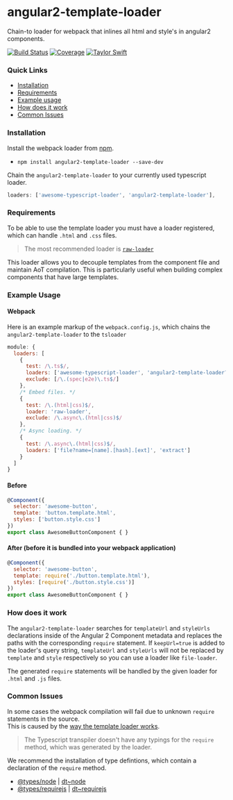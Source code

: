 # angular2-template-loader
Chain-to loader for webpack that inlines all html and style's in angular2 components.

[![Build Status](https://travis-ci.org/TheLarkInn/angular2-template-loader.svg?branch=master)](https://travis-ci.org/TheLarkInn/angular2-template-loader)
[![Coverage](https://codecov.io/gh/TheLarkInn/angular2-template-loader/branch/master/graph/badge.svg)](https://codecov.io/gh/TheLarkInn/angular2-template-loader)
[![Taylor Swift](https://img.shields.io/badge/secured%20by-taylor%20swift-brightgreen.svg)](https://twitter.com/SwiftOnSecurity)

### Quick Links
- [Installation](#installation)
- [Requirements](#requirements)
- [Example usage](#example-usage)
- [How does it work](#how-does-it-work)
- [Common Issues](#common-issues)

### Installation
Install the webpack loader from [npm](https://www.npmjs.com/package/angular2-template-loader).
- `npm install angular2-template-loader --save-dev`

Chain the `angular2-template-loader` to your currently used typescript loader.

```js
loaders: ['awesome-typescript-loader', 'angular2-template-loader'],
```

### Requirements
To be able to use the template loader you must have a loader registered, which can handle `.html` and `.css` files.
> The most recommended loader is [`raw-loader`](https://github.com/webpack/raw-loader)

This loader allows you to decouple templates from the component file and maintain AoT compilation. This is particularly useful  when building complex components that have large templates.

### Example Usage

#### Webpack
Here is an example markup of the `webpack.config.js`, which chains the `angular2-template-loader` to the `tsloader`

```js
module: {
  loaders: [
    {
      test: /\.ts$/,
      loaders: ['awesome-typescript-loader', 'angular2-template-loader?keepUrl=true'],
      exclude: [/\.(spec|e2e)\.ts$/]
    },
    /* Embed files. */
    { 
      test: /\.(html|css)$/, 
      loader: 'raw-loader',
      exclude: /\.async\.(html|css)$/
    },
    /* Async loading. */
    {
      test: /\.async\.(html|css)$/, 
      loaders: ['file?name=[name].[hash].[ext]', 'extract']
    }
  ]
}
```

#### Before
```js
@Component({
  selector: 'awesome-button',
  template: 'button.template.html',
  styles: ['button.style.css']
})
export class AwesomeButtonComponent { }
```

#### After (before it is bundled into your webpack application)
```js
@Component({
  selector: 'awesome-button',
  template: require('./button.template.html'),
  styles: [require('./button.style.css')]
})
export class AwesomeButtonComponent { }
```

### How does it work
The `angular2-template-loader` searches for `templateUrl` and `styleUrls` declarations inside of the Angular 2 Component metadata and replaces the paths with the corresponding `require` statement.
If `keepUrl=true` is added to the loader's query string, `templateUrl` and `styleUrls` will not be replaced by `template` and `style` respectively so you can use a loader like `file-loader`.

The generated `require` statements will be handled by the given loader for `.html` and `.js` files.

### Common Issues
In some cases the webpack compilation will fail due to unknown `require` statements in the source.<br/>
This is caused by the [way the template loader works](#how-does-it-work). 

> The Typescript transpiler doesn't have any typings for the `require` method, which was generated by the loader.

We recommend the installation of type defintions, which contain a declaration of the `require` method.
- [@types/node](https://www.npmjs.com/package/@types/node) | [dt~node](https://github.com/DefinitelyTyped/DefinitelyTyped/blob/master/node/node.d.ts)
- [@types/requirejs](https://www.npmjs.com/package/@types/requirejs) | [dt~requirejs](https://github.com/DefinitelyTyped/DefinitelyTyped/tree/master/requirejs)
